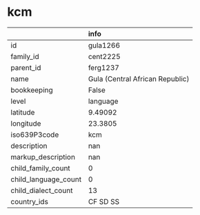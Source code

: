 # kcm
|                      | info                            |
|:---------------------|:--------------------------------|
| id                   | gula1266                        |
| family_id            | cent2225                        |
| parent_id            | ferg1237                        |
| name                 | Gula (Central African Republic) |
| bookkeeping          | False                           |
| level                | language                        |
| latitude             | 9.49092                         |
| longitude            | 23.3805                         |
| iso639P3code         | kcm                             |
| description          | nan                             |
| markup_description   | nan                             |
| child_family_count   | 0                               |
| child_language_count | 0                               |
| child_dialect_count  | 13                              |
| country_ids          | CF SD SS                        |